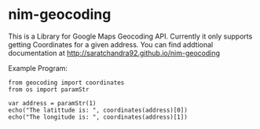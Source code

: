 # nim-geocoding
This is a Library for Google Maps Geocoding API.
Currently it only supports getting Coordinates for a given address.
You can find addtional documentation at http://saratchandra92.github.io/nim-geocoding

Example Program:
```nimrod
from geocoding import coordinates
from os import paramStr

var address = paramStr(1)
echo("The latittude is: ", coordinates(address)[0])
echo("The longitude is: ", coordinates(address)[1])
```
